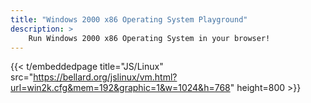 ```yaml
---
title: "Windows 2000 x86 Operating System Playground"
description: >
    Run Windows 2000 x86 Operating System in your browser!
---
```


{{< t/embeddedpage title="JS/Linux" src="https://bellard.org/jslinux/vm.html?url=win2k.cfg&mem=192&graphic=1&w=1024&h=768" height=800 >}}
